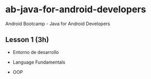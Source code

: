 # ab-java-for-android-developers
Android Bootcamp - Java for Android Developers

## Lesson 1 (3h)

- Entorno de desarrollo 

- Language Fundamentals

- OOP
